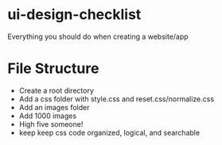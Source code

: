 # ui-design-checklist
Everything you should do when creating a website/app

# File Structure
- Create a root directory
- Add a css folder with style.css and reset.css/normalize.css
- Add an images folder
- Add 1000 images
- High five someone!
- keep keep css code organized, logical, and searchable

